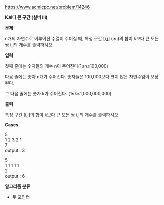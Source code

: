 https://www.acmicpc.net/problem/14246

**K보다 큰 구간 (실버 III)**

**문제**

n개의 자연수로 이루어진 수열이 주어질 때, 특정 구간 [i,j] (i≤j)의 합이 k보다 큰 모든 쌍 i,j의 개수를 출력하시오.

**입력**

첫째 줄에는 숫자들의 개수 n이 주어진다(1≤n≤100,000)

다음 줄에는 숫자 n개가 주어진다. 숫자들은 100,000보다 크지 않은 자연수임이 보장된다.

그 다음 줄에는 숫자 k가 주어진다. (1≤k≤1,000,000,000)

**출력**

특정 구간 [i,j]의 합이 k보다 큰 모든 쌍 i,j의 개수를 출력하시오.

**Cases**

5<br>
1 2 3 2 1<br>
7<br>
output : 3

5<br>
1 1 1 1 1<br>
2<br>
output : 6

**알고리즘 분류**

- 두 포인터